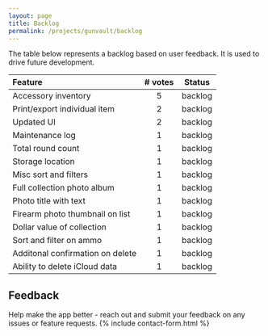 ```yaml
---
layout: page
title: Backlog
permalink: /projects/gunvault/backlog
---
```


The table below represents a backlog based on user feedback. It is used to drive future development.

| Feature | # votes | Status |
| :--- | :---: | :---: |
| Accessory inventory | 5 | backlog |
| Print/export individual item | 2 | backlog |
| Updated UI | 2 | backlog |
| Maintenance log | 1 | backlog |
| Total round count | 1 | backlog |
| Storage location | 1 | backlog |
| Misc sort and filters | 1 | backlog |
| Full collection photo album | 1 | backlog |
| Photo title with text | 1 | backlog |
| Firearm photo thumbnail on list | 1 | backlog |
| Dollar value of collection | 1 | backlog |
| Sort and filter on ammo | 1 | backlog |
| Additonal confirmation on delete | 1 | backlog |
| Ability to delete iCloud data | 1 | backlog |

## Feedback

Help make the app better - reach out and submit your feedback on any issues or feature requests.
{% include contact-form.html %}
